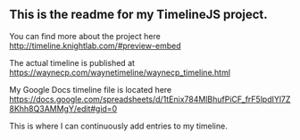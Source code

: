## This is the readme for my TimelineJS project.  

You can find more about the project here <http://timeline.knightlab.com/#preview-embed>  

The actual timeline is published at <https://waynecp.com/waynetimeline/waynecp_timeline.html> 

My Google Docs timeline file is located here <https://docs.google.com/spreadsheets/d/1tEnix784MlBhufPiCF_frF5lpdIYl7Z8Khh8Q3AMMgY/edit#gid=0>

 This is where I can continuously add entries to my timeline.




